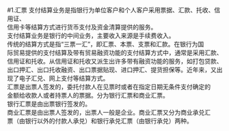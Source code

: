 #1.汇票
支付结算业务是指银行为单位客户和个人客户采用票据、汇款、托收、信用证、<br />
    信用卡等结算方式进行货币支付及资金清算提供的服务。<br />
    支付结算业务是银行的中间业务，主要收入来源是手续费收入。<br />
    传统的结算方式是指“三票一汇”，即汇票、本票、支票和汇款。在银行为国<br />
    际贸易提供的支付结算及带有贸易融资功能的支付结算方式中，通常是采用汇款、<br />
    信用证和托收。从信用证和托收又派生出许多带有融资功能的服务，如打包贷款、<br />
    出口押汇、出口托收融资、出口票据贴现、进口押汇、提货担保等。近年来，又出<br />
    现了电子汇兑、网上支付等结算方式。
    <br />
    汇票是出票人签发的，委托付款人在见票时或者在指定日期无条件支付确定的<br />
    金额给收款人或者持票人的票据。分为银行汇票和商业汇票。<br />
    银行汇票是由出票银行签发的。<br />
    商业汇票是由出票人签发的，出票人一般是企业。商业汇票又分为商业承兑汇<br />
  票（由银行以外的付款人承兑）和银行承兑汇票（由银行承兑）两种。
